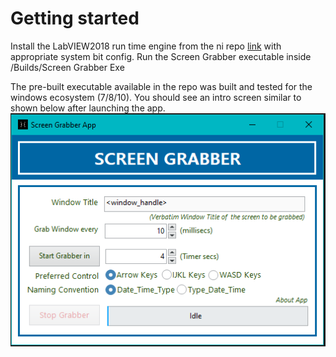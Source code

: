 # Getting started
Install the LabVIEW2018 run time engine from the ni repo [link](https://www.ni.com/en-in/support/downloads/software-products/download.labview.html) with appropriate system bit config. Run the Screen Grabber executable inside /Builds/Screen Grabber Exe

The pre-built executable available in the repo was built and tested for the windows ecosystem (7/8/10). You should see an intro screen similar to shown below after launching the app.
![app intro](imgs/app_intro.png)

